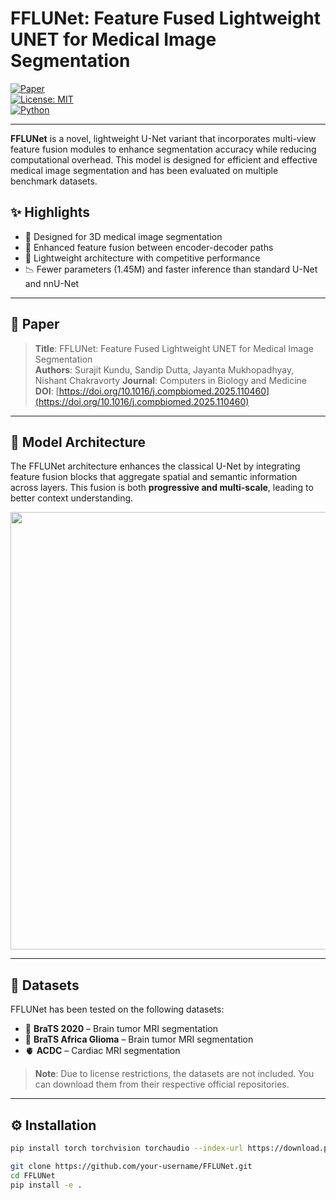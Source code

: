 # FFLUNet: Feature Fused Lightweight UNET for Medical Image Segmentation

[![Paper](https://img.shields.io/badge/Paper-Computers%20in%20Biology%20and%20Medicine-blue.svg)](https://doi.org/XX.XXXX/XXX)  
[![License: MIT](https://img.shields.io/badge/License-MIT-yellow.svg)](LICENSE)  
[![Python](https://img.shields.io/badge/Python-3.8+-blue.svg)](https://www.python.org/)

---

**FFLUNet** is a novel, lightweight U-Net variant that incorporates multi-view feature fusion modules to enhance segmentation accuracy while reducing computational overhead. This model is designed for efficient and effective medical image segmentation and has been evaluated on multiple benchmark datasets.

## ✨ Highlights

- 🔬 Designed for 3D medical image segmentation
- 🧠 Enhanced feature fusion between encoder-decoder paths
- 🚀 Lightweight architecture with competitive performance
- 📉 Fewer parameters (1.45M) and faster inference than standard U-Net and nnU-Net

---

## 📄 Paper

> **Title**: FFLUNet: Feature Fused Lightweight UNET for Medical Image Segmentation  
> **Authors**: Surajit Kundu, Sandip Dutta, Jayanta Mukhopadhyay, Nishant Chakravorty
> **Journal**: Computers in Biology and Medicine  
> **DOI**: [https://doi.org/10.1016/j.compbiomed.2025.110460](https://doi.org/10.1016/j.compbiomed.2025.110460)

---

## 🧠 Model Architecture

The FFLUNet architecture enhances the classical U-Net by integrating feature fusion blocks that aggregate spatial and semantic information across layers. This fusion is both **progressive and multi-scale**, leading to better context understanding.

<p align="center">
  <img src="assets/fflunet_architecture.png" width="700"/>
</p>

---

## 📁 Datasets

FFLUNet has been tested on the following datasets:

- 🧠 **BraTS 2020** – Brain tumor MRI segmentation  
- 🧠 **BraTS Africa Glioma** – Brain tumor MRI segmentation 
- 🫀 **ACDC** – Cardiac MRI segmentation  

> **Note**: Due to license restrictions, the datasets are not included. You can download them from their respective official repositories.

---

## ⚙️ Installation

```bash
pip install torch torchvision torchaudio --index-url https://download.pytorch.org/whl/cu118

git clone https://github.com/your-username/FFLUNet.git
cd FFLUNet
pip install -e .

